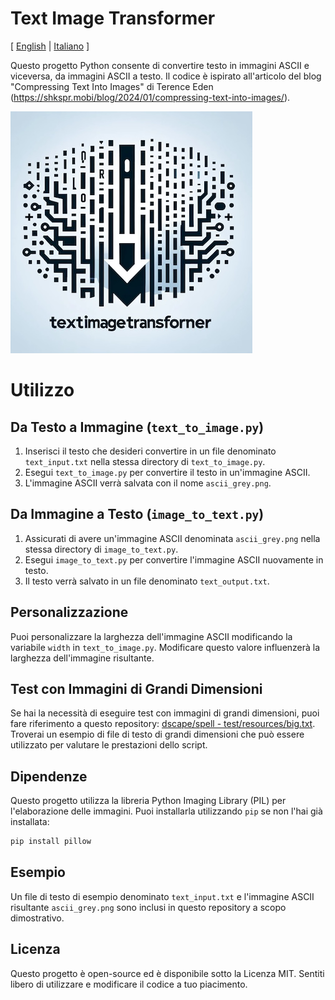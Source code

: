 # Text Image Transformer

[ [English](README.md) | [Italiano](README.it.md) ]

Questo progetto Python consente di convertire testo in immagini ASCII e viceversa, da immagini ASCII a testo. Il codice è ispirato all'articolo del blog "Compressing Text Into Images" di Terence Eden (https://shkspr.mobi/blog/2024/01/compressing-text-into-images/).

![Logo TextImageTransformer](logo.jpg)

# Utilizzo

## Da Testo a Immagine (`text_to_image.py`)
1. Inserisci il testo che desideri convertire in un file denominato `text_input.txt` nella stessa directory di `text_to_image.py`.
2. Esegui `text_to_image.py` per convertire il testo in un'immagine ASCII.
3. L'immagine ASCII verrà salvata con il nome `ascii_grey.png`.

## Da Immagine a Testo (`image_to_text.py`)
1. Assicurati di avere un'immagine ASCII denominata `ascii_grey.png` nella stessa directory di `image_to_text.py`.
2. Esegui `image_to_text.py` per convertire l'immagine ASCII nuovamente in testo.
3. Il testo verrà salvato in un file denominato `text_output.txt`.

## Personalizzazione
Puoi personalizzare la larghezza dell'immagine ASCII modificando la variabile `width` in `text_to_image.py`. Modificare questo valore influenzerà la larghezza dell'immagine risultante.

## Test con Immagini di Grandi Dimensioni
Se hai la necessità di eseguire test con immagini di grandi dimensioni, puoi fare riferimento a questo repository: [dscape/spell - test/resources/big.txt](https://github.com/dscape/spell/blob/master/test/resources/big.txt). Troverai un esempio di file di testo di grandi dimensioni che può essere utilizzato per valutare le prestazioni dello script.

## Dipendenze
Questo progetto utilizza la libreria Python Imaging Library (PIL) per l'elaborazione delle immagini. Puoi installarla utilizzando `pip` se non l'hai già installata:

```bash
pip install pillow
```

## Esempio
Un file di testo di esempio denominato `text_input.txt` e l'immagine ASCII risultante `ascii_grey.png` sono inclusi in questo repository a scopo dimostrativo.

## Licenza
Questo progetto è open-source ed è disponibile sotto la Licenza MIT. Sentiti libero di utilizzare e modificare il codice a tuo piacimento.

